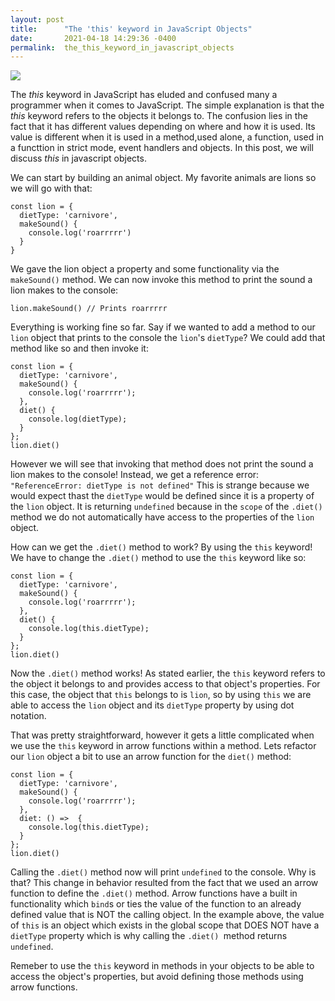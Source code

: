 ```yaml
---
layout: post
title:      "The 'this' keyword in JavaScript Objects"
date:       2021-04-18 14:29:36 -0400
permalink:  the_this_keyword_in_javascript_objects
---
```


![](https://i.morioh.com/2020/02/29/921d5f3b9edb.jpg)


The *this* keyword in JavaScript has eluded and confused many a programmer when it comes to JavaScript. The simple explanation is that the *this* keyword refers to the objects it belongs to. The confusion lies in the fact that it has different values depending on where and how it is used. Its value is different when it is used in a method,used alone, a function, used in a functtion in strict mode, event handlers and objects. In this post, we will discuss *this* in javascript objects. 

We can start by building an animal object. My favorite animals are lions so we will go with that:

```
const lion = {
  dietType: 'carnivore',
  makeSound() {
    console.log('roarrrrr')
  }
}
```

We gave the lion object a property and some functionality via the `makeSound()` method. We can now invoke this method to print the sound a lion makes to the console:

`lion.makeSound() // Prints roarrrrr`

Everything is working fine so far. Say if we wanted to add a method to our `lion` object that prints to the console the `lion`'s `dietType`? We could add that method like so and then invoke it: 

```
const lion = {
  dietType: 'carnivore',
  makeSound() {
    console.log('roarrrrr');
  },
  diet() {
    console.log(dietType);
  }
};
lion.diet()
```

However we will see that invoking that method does not print the sound a lion makes to the console! Instead, we get a reference error:` "ReferenceError: dietType is not defined"` This is strange because we would expect thast the `dietType` would be defined since it is a property of the `lion` object. It is returning `undefined` because in the `scope` of the `.diet()` method we do not automatically have access to the properties of the `lion` object. 

How can we get the `.diet()` method to work? By using the `this` keyword! We have to change the `.diet()` method to use the `this` keyword like so: 

```
const lion = {
  dietType: 'carnivore',
  makeSound() {
    console.log('roarrrrr');
  },
  diet() {
    console.log(this.dietType);
  }
};
lion.diet()
```

Now the `.diet()` method works! As stated earlier, the `this` keyword refers to the object it belongs to and provides access to that object's properties. For this case, the object that `this` belongs to is `lion`, so by using `this` we are able to access the `lion` object and its `dietType` property by using dot notation. 

That was pretty straightforward, however it gets a little complicated when we use the `this` keyword in arrow functions within a method. Lets refactor our `lion` object a bit to use an arrow function for the `diet()` method: 

```
const lion = {
  dietType: 'carnivore',
  makeSound() {
    console.log('roarrrrr');
  },
  diet: () =>  {
    console.log(this.dietType);
  }
};
lion.diet()
```

Calling the `.diet()` method now will print `undefined` to the console. Why is that? This change in behavior resulted from the fact that we used an arrow function to define the `.diet()` method. Arrow functions have a built in functionality which `bind`s or ties the value of the function to an already defined value that is NOT the calling object. In the example above, the value of `this` is an object which exists in the global scope that DOES NOT have a `dietType` property which is why calling the `.diet() `method returns `undefined`.  

Remeber to use the `this` keyword in methods in your objects to be able to access the object's properties,  but avoid defining those methods using arrow functions. 



